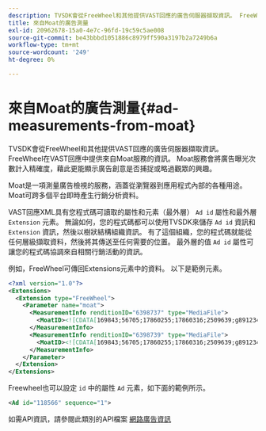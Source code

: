 ```yaml
---
description: TVSDK會從FreeWheel和其他提供VAST回應的廣告伺服器擷取資訊。 FreeWheel在VAST回應中提供來自Moat服務的資訊。 Moat服務會將廣告曝光次數計入精確度，藉此更能顯示廣告創意是否捕捉或略過觀眾的興趣。
title: 來自Moat的廣告測量
exl-id: 20962678-15a0-4e7c-96fd-19c59c5ae008
source-git-commit: be43bbbd1051886c8979ff590a3197b2a7249b6a
workflow-type: tm+mt
source-wordcount: '249'
ht-degree: 0%

---
```


# 來自Moat的廣告測量{#ad-measurements-from-moat}

TVSDK會從FreeWheel和其他提供VAST回應的廣告伺服器擷取資訊。 FreeWheel在VAST回應中提供來自Moat服務的資訊。 Moat服務會將廣告曝光次數計入精確度，藉此更能顯示廣告創意是否捕捉或略過觀眾的興趣。

Moat是一項測量廣告檢視的服務，涵蓋從瀏覽器到應用程式內部的各種用途。 Moat可跨多個平台即時產生行銷分析資料。

VAST回應XML具有您程式碼可讀取的屬性和元素（最外層） `Ad id` 屬性和最外層 `Extension` 元素。 無論如何，您的程式碼都可以使用TVSDK來儲存 `Ad id` 資訊和 `Extension` 資訊，然後以樹狀結構組織資訊。 有了這個組織，您的程式碼就能從任何層級擷取資料，然後將其傳送至任何需要的位置。 最外層的值 `Ad id` 屬性可讓您的程式碼協調來自相關行銷活動的資訊。

例如，FreeWheel可傳回Extensions元素中的資料。 以下是範例元素。

```xml
<?xml version="1.0"?> 
<Extensions> 
  <Extension type="FreeWheel"> 
    <Parameter name="moat"> 
      <MeasurementInfo renditionID="6398737" type="MediaFile"> 
        <MoatID><![CDATA[169843;56705;17860255;17860316;2509639;g8912342;103311138;g436558;530633]]></MoatID> 
      </MeasurementInfo> 
      <MeasurementInfo renditionID="6398739" type="MediaFile"> 
        <MoatID><![CDATA[169843;56705;17860255;17860316;2509639;g8912342;103311138;g436558;530633]]></MoatID> 
      </MeasurementInfo> 
    </Parameter> 
  </Extension> 
</Extensions> 
```

Freewheel也可以設定 `id` 中的屬性 `Ad` 元素，如下面的範例所示。

```xml
<Ad id="118566" sequence="1">
```

如需API資訊，請參閱此類別的API檔案 [網路廣告資訊](https://help.adobe.com/en_US/primetime/api/psdk/javadoc_2.7/)
